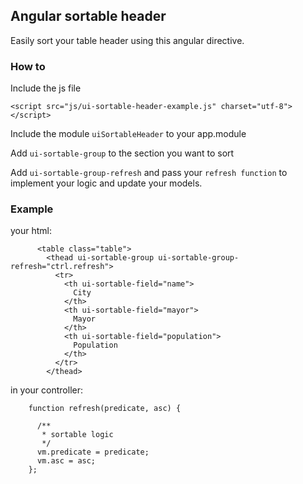 ## Angular sortable header


Easily sort your table header using this angular directive.

### How to

 Include the js file
 
    <script src="js/ui-sortable-header-example.js" charset="utf-8"></script>
    

Include the module `uiSortableHeader` to your app.module

Add `ui-sortable-group` to the section you want to sort

Add `ui-sortable-group-refresh` and pass your `refresh function` to implement your logic and update your models.

### Example
your html:

          <table class="table">
            <thead ui-sortable-group ui-sortable-group-refresh="ctrl.refresh">
              <tr>
                <th ui-sortable-field="name">
                  City
                </th>
                <th ui-sortable-field="mayor">
                  Mayor
                </th>
                <th ui-sortable-field="population">
                  Population
                </th>
              </tr>
            </thead>
            
in your controller:

        function refresh(predicate, asc) {

          /**
           * sortable logic
           */ 
          vm.predicate = predicate;
          vm.asc = asc;
        };
